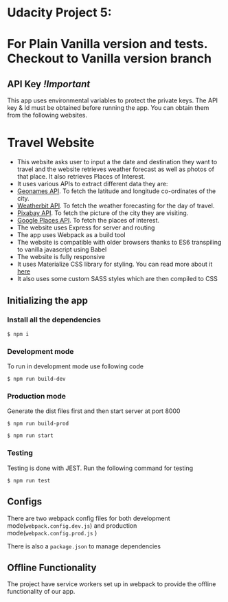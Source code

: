 # Udacity Project 5:

# For Plain Vanilla version and tests. Checkout to Vanilla version branch

## API Key _!Important_

This app uses environmental variables to protect the private keys. The API key & Id must be obtained before running the app. You can obtain them from the following websites.

# Travel Website

- This website asks user to input a the date and destination they want to travel and the website retrieves weather forecast as well as photos of that place. It also retrieves Places of Interest.
- It uses various APIs to extract different data they are:
- [Geonames API](http://www.geonames.org/export/web-services.html). To fetch the latitude and longitude co-ordinates of the city.
- [Weatherbit API](https://www.weatherbit.io/account/create). To fetch the weather forecasting for the day of travel.
- [Pixabay API](https://pixabay.com/api/docs/). To fetch the picture of the city they are visiting.
- [Google Places API](https://developers.google.com/places/web-service/search). To fetch the places of interest.
- The website uses Express for server and routing
- The app uses Webpack as a build tool
- The website is compatible with older browsers thanks to ES6 transpiling to vanilla javascript using Babel
- The website is fully responsive
- It uses Materialize CSS library for styling. You can read more about it [here](https://materializecss.com/getting-started.html)
- It also uses some custom SASS styles which are then compiled to CSS

## Initializing the app

### Install all the dependencies

`$ npm i`

### Development mode

To run in development mode use following code

`$ npm run build-dev`

### Production mode

Generate the dist files first and then start server at port 8000

`$ npm run build-prod`

`$ npm run start`

### Testing

Testing is done with JEST. Run the following command for testing

`$ npm run test`

## Configs

There are two webpack config files for both development mode(`webpack.config.dev.js`) and production mode(`webpack.config.prod.js` )

There is also a `package.json` to manage dependencies

## Offline Functionality

The project have service workers set up in webpack to provide the offline functionality of our app.
